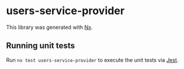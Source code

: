 # users-service-provider

This library was generated with [Nx](https://nx.dev).

## Running unit tests

Run `nx test users-service-provider` to execute the unit tests via [Jest](https://jestjs.io).
